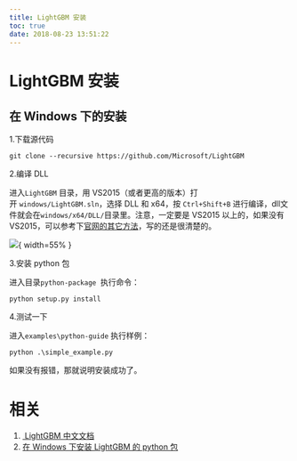 ```yaml
---
title: LightGBM 安装
toc: true
date: 2018-08-23 13:51:22
---
```

# LightGBM 安装


## 在 Windows 下的安装


1.下载源代码

```
git clone --recursive https://github.com/Microsoft/LightGBM
```

2.编译 DLL

进入`LightGBM` 目录，用 VS2015（或者更高的版本）打开 `windows/LightGBM.sln`，选择 DLL 和 x64，按 `Ctrl+Shift+B` 进行编译，dll文件就会在`windows/x64/DLL/`目录里。注意，一定要是 VS2015 以上的，如果没有 VS2015，可以参考下[官网的其它方法](http://lightgbm.apachecn.org/cn/latest/Installation-Guide.html)，写的还是很清楚的。

![](http://images.iterate.site/blog/image/180729/cLIi3FLFIf.png?imageslim){ width=55% }

3.安装 python 包

进入目录`python-package`  执行命令：


```
python setup.py install
```


4.测试一下

进入`examples\python-guide` 执行样例：


```
python .\simple_example.py
```

如果没有报错，那就说明安装成功了。





# 相关

1. [ LightGBM 中文文档](http://lightgbm.apachecn.org/cn/latest/index.html)
2. [在 Windows 下安装 LightGBM 的 python 包](https://blog.csdn.net/jiaqiangbandongg/article/details/53814663)
